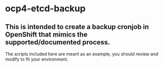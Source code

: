 # ocp4-etcd-backup

## This is intended to create a backup cronjob in OpenShift that mimics the supported/documented process.

The scripts included here are meant as an example, you should review and modify to fit your environment.

